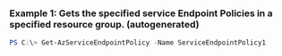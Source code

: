 ### Example 1: Gets the specified service Endpoint Policies in a specified resource group. (autogenerated)
```powershell
PS C:\> Get-AzServiceEndpointPolicy -Name ServiceEndpointPolicy1
```

